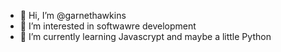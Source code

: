 - 👋 Hi, I’m @garnethawkins
- 👀 I’m interested in softwawre development
- 🌱 I’m currently learning Javascrypt and maybe a little Python

